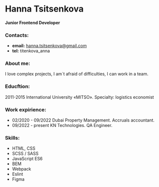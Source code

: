 # Hanna Tsitsenkova
#### Junior Frontend Developer

### Contacts: 
* __email:__ hanna.tsitsenkova@gmail.com
* __tel:__ titenkova_anna

### About me: 
I love complex projects, I am`t afraid of difficulties, I can work in a team. 

### Educftion: 
2011-2015 International University «MITSO». Specialty: logistics economist

### Work expirience: 
* 02/2020 - 09/2022 Dubai Property Management. Accruals accountant.
* 09/2022 - present KN Technologies. QA Engineer.

### Skills: 
* HTML, CSS
* SCSS / SASS
* JavaScript ES6
* BEM
* Webpack
* Eslint
* Figma
 
